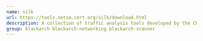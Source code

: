 ```yaml
---
name: silk
url: https://tools.netsa.cert.org/silk/download.html
description: A collection of traffic analysis tools developed by the CERT NetSA to facilitate security analysis of large networks.
group: blackarch blackarch-networking blackarch-scanner
---
```

